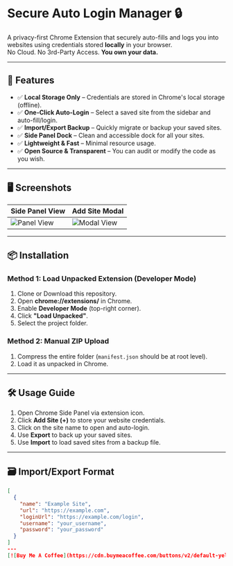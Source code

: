 # Secure Auto Login Manager 🔒

A privacy-first Chrome Extension that securely auto-fills and logs you into websites using credentials stored **locally** in your browser.  
No Cloud. No 3rd-Party Access. **You own your data.**

---

## 🚀 Features
- ✅ **Local Storage Only** – Credentials are stored in Chrome's local storage (offline).
- ✅ **One-Click Auto-Login** – Select a saved site from the sidebar and auto-fill/login.
- ✅ **Import/Export Backup** – Quickly migrate or backup your saved sites.
- ✅ **Side Panel Dock** – Clean and accessible dock for all your sites.
- ✅ **Lightweight & Fast** – Minimal resource usage.
- ✅ **Open Source & Transparent** – You can audit or modify the code as you wish.

---

## 🖥️ Screenshots

| Side Panel View | Add Site Modal |
|-----------------|----------------|
| ![Panel View](https://dummyimage.com/300x200/1976d2/ffffff&text=Site+List+Panel) | ![Modal View](https://dummyimage.com/300x200/43a047/ffffff&text=Add+Site+Modal) |

---

## 📦 Installation

### Method 1: Load Unpacked Extension (Developer Mode)
1. Clone or Download this repository.
2. Open **chrome://extensions/** in Chrome.
3. Enable **Developer Mode** (top-right corner).
4. Click **"Load Unpacked"**.
5. Select the project folder.

### Method 2: Manual ZIP Upload
1. Compress the entire folder (`manifest.json` should be at root level).
2. Load it as unpacked in Chrome.

---

## 🛠️ Usage Guide
1. Open Chrome Side Panel via extension icon.
2. Click **Add Site (+)** to store your website credentials.
3. Click on the site name to open and auto-login.
4. Use **Export** to back up your saved sites.
5. Use **Import** to load saved sites from a backup file.

---

## 🗃️ Import/Export Format
```json
[
  {
    "name": "Example Site",
    "url": "https://example.com",
    "loginUrl": "https://example.com/login",
    "username": "your_username",
    "password": "your_password"
  }
]
---
[![Buy Me A Coffee](https://cdn.buymeacoffee.com/buttons/v2/default-yellow.png)](https://www.buymeacoffee.com/shivshankarnamdev)
